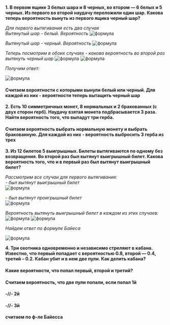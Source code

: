 **1. В первом ящике 3 белых шара и 8 черных, во втором — 6 белых и 5
черных. Из первого во второй наудачу переложили один шар. Какова
теперь вероятность вынуть из первого ящика черный шар?**   
  
_Для первого вытягивания есть два случая_  
_Вытянутый шар - белый. Вероятность_
![формула](https://latex.codecogs.com/svg.image?&space;P(H_{w})=\frac{3}{11})  
  

_Вытянутый шар - черный. Вероятность_
![формула](https://latex.codecogs.com/svg.image?&space;P(H_{b})=\frac{8}{11})  
   
 
_Теперь посмотрим в обоих случаях - какова вероятность во второй раз вытянуть черный шар_
![формула](https://latex.codecogs.com/svg.image?&space;P(A_{b}|H_{w})=\frac{7}{10}\ast&space;\frac{8}{11}=0,5(09))  
![формула](https://latex.codecogs.com/svg.image?&space;P(A_{b}|H_{w})=\frac{8}{10}\ast&space;\frac{3}{11}=0,2(18))  
  
  
_Получим ответ:_  

![формула](https://latex.codecogs.com/svg.image?&space;P(A_{b})=P(A_{b}|H_{w})+P(A_{b}|H_{b})=0,(72))

#### Считаем вероятности с которыми вынули белый или черный. Для каждой из них - вероятности теперь вытащить черный шар
 
**2. Есть 10 симметричных монет, 8 нормальных и 2 бракованных (с двух
сторон герб). Наудачу взятая монета подбрасывается 3 раза. Найти
вероятность того, что выпадут три герба.**
#### Считаем вероятность выбрать нормальную монету и выбрать бракованную. Для каждой из них - вероятность выбросить 3 герба из трех

**3. Из 12 билетов 5 выигрышных. Билеты вытягиваются по одному без
возвращения. Во второй раз был вытянут выигрышный билет. Какова
вероятность того, что и в первый раз был вытянут выигрышный билет?**
  
_Рассмотрим все случаи для первого вытягивания:_  
_- был вытянут выигрышный билет_  
![формула](https://latex.codecogs.com/svg.image?\inline&space;P(H_{1})=\frac{5}{12})

_- был вытянут проигрышный билет_  
![формула](https://latex.codecogs.com/svg.image?\inline&space;P(H_{2})=\frac{7}{12})  
  
  
_Вероятность вытянуть выигрышный билет в каждом из этих случаев:_  
![формула](https://latex.codecogs.com/svg.image?\inline&space;P(A|H_{1})=\frac{5}{12}\ast&space;\frac{4}{11}=\frac{20}{132})
![формула](https://latex.codecogs.com/svg.image?\inline&space;P(A|H_{2})=\frac{7}{12}\ast&space;\frac{4}{11}=\frac{28}{132})  
  
  
_Найдем ответ по формуле Байеса_

![формула](https://latex.codecogs.com/svg.image?\inline&space;P(H_{1}|A)=\frac{P(A|H_{1})\ast&space;P(H_{1})}{P(A|H_{1})\ast&space;P(H_{1})+P(A|H_{2})\ast&space;P(H_{2})}\ast&space;=\frac{\frac{5}{12}\ast&space;\frac{20}{132}}{\frac{5}{12}\ast&space;\frac{20}{132}+\frac{4}{12}\ast&space;\frac{28}{132}}=\frac{0,06(31)}{0,6(31)+0,(07)}=0,471698113)


**4. Три охотника одновременно и независимо стреляют в кабана. Известно,
что первый попадает с вероятностью 0.8, второй — 0.4, третий – 0.2. Кабан
убит и в нем две пули. Как делить кабана?** 
#### Какие вероятности, что попал первый, второй и третий?  

#### Считаем вероятность, что две пули попали, если попал 1й  

#### -//- 2й  

#### -//- 3й  
#### считаем по ф-ле Байесса
